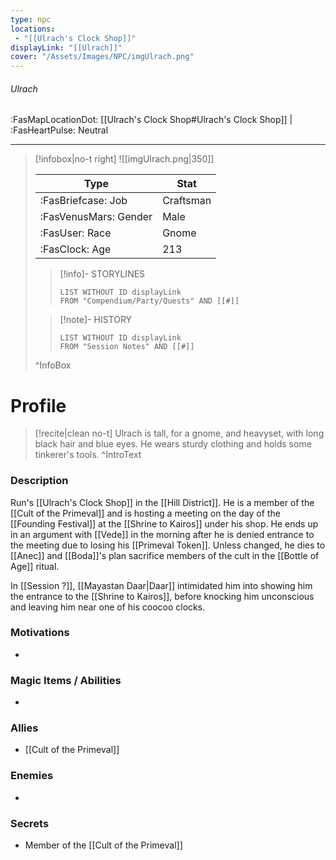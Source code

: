 ```yaml
---
type: npc
locations:
 - "[[Ulrach's Clock Shop]]"
displayLink: "[[Ulrach]]"
cover: "/Assets/Images/NPC/imgUlrach.png"
---
```

###### Ulrach
<span class="sub2">:FasMapLocationDot: [[Ulrach's Clock Shop#Ulrach's Clock Shop]] | :FasHeartPulse: Neutral </span>
___

> [!infobox|no-t right]
> ![[imgUlrach.png|350]]
>
> | Type | Stat |
> | ---- | ---- |
> | :FasBriefcase: Job |  Craftsman |
> | :FasVenusMars: Gender | Male |
> | :FasUser: Race | Gnome |
> | :FasClock: Age | 213 |
>
>> [!info]- STORYLINES
>>```dataview
>>LIST WITHOUT ID displayLink
>>FROM "Compendium/Party/Quests" AND [[#]]
>
>>[!note]- HISTORY
>>```dataview
>>LIST WITHOUT ID displayLink
>>FROM "Session Notes" AND [[#]]
>
>^InfoBox

# Profile

> [!recite|clean no-t]
>	Ulrach is tall, for a gnome, and heavyset, with long black hair and blue eyes. He wears sturdy clothing and holds some tinkerer's tools.
>^IntroText

### Description
Run's [[Ulrach's Clock Shop]] in the [[Hill District]]. He is a member of the [[Cult of the Primeval]] and is hosting a meeting on the day of the [[Founding Festival]] at the [[Shrine to Kairos]] under his shop. He ends up in an argument with [[Vede]] in the morning after he is denied entrance to the meeting due to losing his [[Primeval Token]]. Unless changed, he dies to [[Anec]] and [[Boda]]'s plan sacrifice members of the cult in the [[Bottle of Age]] ritual.

In [[Session ?]], [[Mayastan Daar|Daar]] intimidated him into showing him the entrance to the [[Shrine to Kairos]], before knocking him unconscious and leaving him near one of his coocoo clocks.

### Motivations
- 

### Magic Items / Abilities
- 

### Allies
- [[Cult of the Primeval]]

### Enemies
- 

### Secrets
- Member of the [[Cult of the Primeval]]
